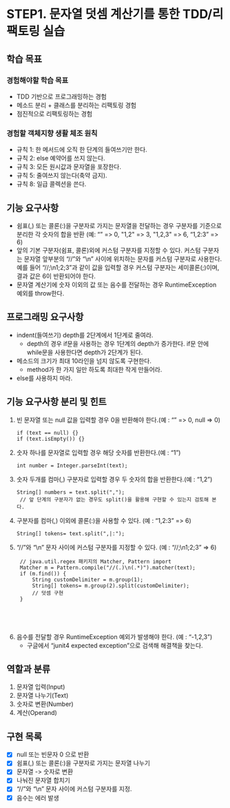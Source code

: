 # STEP1. 문자열 덧셈 계산기를 통한 TDD/리팩토링 실습
## 학습 목표

### 경험해야할 학습 목표
 - TDD 기반으로 프로그래밍하는 경험
 - 메소드 분리 + 클래스를 분리하는 리팩토링 경험
 - 점진적으로 리팩토링하는 경험

### 경험할 객체지향 생활 체조 원칙
- 규칙 1: 한 메서드에 오직 한 단계의 들여쓰기만 한다.
- 규칙 2: else 예약어를 쓰지 않는다.
- 규칙 3: 모든 원시값과 문자열을 포장한다.
- 규칙 5: 줄여쓰지 않는다(축약 금지).
- 규칙 8: 일급 콜렉션을 쓴다.

## 기능 요구사항
- 쉼표(,) 또는 콜론(:)을 구분자로 가지는 문자열을 전달하는 경우 구분자를 기준으로 분리한 각 숫자의 합을 반환 (예: “” => 0, "1,2" => 3, "1,2,3" => 6, “1,2:3” => 6)
- 앞의 기본 구분자(쉼표, 콜론)외에 커스텀 구분자를 지정할 수 있다. 커스텀 구분자는 문자열 앞부분의 “//”와 “\n” 사이에 위치하는 문자를 커스텀 구분자로 사용한다. 예를 들어 “//;\n1;2;3”과 같이 값을 입력할 경우 커스텀 구분자는 세미콜론(;)이며, 결과 값은 6이 반환되어야 한다.
- 문자열 계산기에 숫자 이외의 값 또는 음수를 전달하는 경우 RuntimeException 예외를 throw한다.


## 프로그래밍 요구사항
- indent(들여쓰기) depth를 2단계에서 1단계로 줄여라.
  - depth의 경우 if문을 사용하는 경우 1단계의 depth가 증가한다. if문 안에 while문을 사용한다면 depth가 2단계가 된다.
- 메소드의 크기가 최대 10라인을 넘지 않도록 구현한다.
  - method가 한 가지 일만 하도록 최대한 작게 만들어라.
- else를 사용하지 마라.


## 기능 요구사항 분리 및 힌트
1. 빈 문자열 또는 null 값을 입력할 경우 0을 반환해야 한다.(예 : “” => 0, null => 0)
   <pre><code>if (text == null) {}
   if (text.isEmpty()) {}</code></pre>
   
2. 숫자 하나를 문자열로 입력할 경우 해당 숫자를 반환한다.(예 : “1”)
   <pre><code>int number = Integer.parseInt(text);</code></pre>

3. 숫자 두개를 컴마(,) 구분자로 입력할 경우 두 숫자의 합을 반환한다.(예 : “1,2”)
   <pre><code>String[] numbers = text.split(","); 
    // 앞 단계의 구분자가 없는 경우도 split()을 활용해 구현할 수 있는지 검토해 본다.</code></pre>
     
4. 구분자를 컴마(,) 이외에 콜론(:)을 사용할 수 있다. (예 : “1,2:3” => 6)
   <pre><code>String[] tokens= text.split(",|:");</code></pre>
    
5. “//”와 “\n” 문자 사이에 커스텀 구분자를 지정할 수 있다. (예 : “//;\n1;2;3” => 6)
   <pre><code> // java.util.regex 패키지의 Matcher, Pattern import
    Matcher m = Pattern.compile("//(.)\n(.*)").matcher(text);
    if (m.find()) {
        String customDelimiter = m.group(1);
        String[] tokens= m.group(2).split(customDelimiter);
        // 덧셈 구현
    }
</code>
</pre>

6. 음수를 전달할 경우 RuntimeException 예외가 발생해야 한다. (예 : “-1,2,3”)
   - 구글에서 “junit4 expected exception”으로 검색해 해결책을 찾는다.
   
## 역할과 분류
1) 문자열 입력(Input)
2) 문자열 나누기(Text)
3) 숫자로 변환(Number)
4) 계산(Operand)

## 구현 목록
 - [X] null 또는 빈문자 0 으로 반환
 - [X] 쉼표(,) 또는 콜론(:)을 구분자로 가지는 문자열 나누기
 - [X] 문자열 -> 숫자로 변환
 - [X] 나눠진 문자열 합치기
 - [X] “//”와 “\n” 문자 사이에 커스텀 구분자를 지정.
 - [X] 음수는 에러 발생
